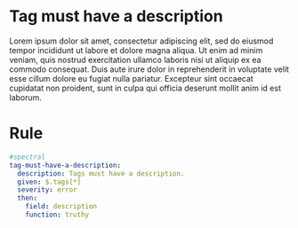 # Tag must have a description

Lorem ipsum dolor sit amet, consectetur adipiscing elit, sed do eiusmod tempor incididunt ut labore et dolore magna aliqua. Ut enim ad minim veniam, quis nostrud exercitation ullamco laboris nisi ut aliquip ex ea commodo consequat. Duis aute irure dolor in reprehenderit in voluptate velit esse cillum dolore eu fugiat nulla pariatur. Excepteur sint occaecat cupidatat non proident, sunt in culpa qui officia deserunt mollit anim id est laborum.

# Rule
```yaml
#spectral
tag-must-have-a-description:
  description: Tags must have a description.
  given: $.tags[*]
  severity: error
  then:
    field: description
    function: truthy
```


